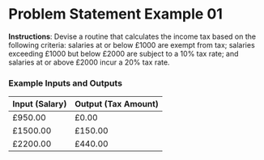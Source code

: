 # Problem Statement Example 01

**Instructions**: Devise a routine that calculates the income tax based on the following criteria: salaries at or below £1000 are exempt from tax; salaries exceeding £1000 but below £2000 are subject to a 10% tax rate; and salaries at or above £2000 incur a 20% tax rate.

### Example Inputs and Outputs

| **Input (Salary)** | **Output (Tax Amount)** |
|--------------------|-------------------------|
| £950.00            | £0.00                   |
| £1500.00           | £150.00                 |
| £2200.00           | £440.00                 |
